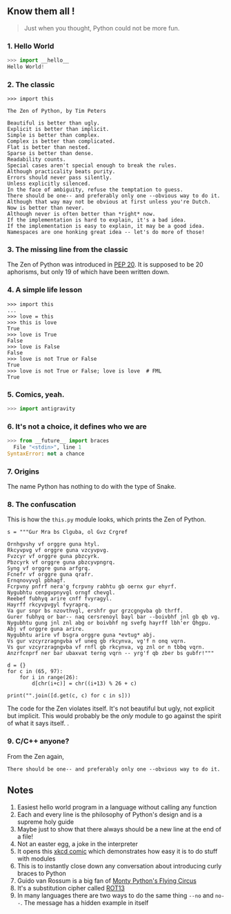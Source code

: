 ## Know them all !
> Just when you thought, Python could not be more fun.

### 1. Hello World

```py
>>> import __hello__
Hello World!
```

### 2. The classic
```
>>> import this

The Zen of Python, by Tim Peters

Beautiful is better than ugly.
Explicit is better than implicit.
Simple is better than complex.
Complex is better than complicated.
Flat is better than nested.
Sparse is better than dense.
Readability counts.
Special cases aren't special enough to break the rules.
Although practicality beats purity.
Errors should never pass silently.
Unless explicitly silenced.
In the face of ambiguity, refuse the temptation to guess.
There should be one-- and preferably only one --obvious way to do it.
Although that way may not be obvious at first unless you're Dutch.
Now is better than never.
Although never is often better than *right* now.
If the implementation is hard to explain, it's a bad idea.
If the implementation is easy to explain, it may be a good idea.
Namespaces are one honking great idea -- let's do more of those!
```

### 3. The missing line from the classic

The Zen of Python was introduced in [PEP 20](https://www.python.org/dev/peps/pep-0020/#id2). It is supposed to be 20 aphorisms, but only 19 of which have been written down.


### 4. A simple life lesson
```
>>> import this
...
>>> love = this
>>> this is love
True
>>> love is True
False
>>> love is False
False
>>> love is not True or False
True
>>> love is not True or False; love is love  # FML
True
```

### 5. Comics, yeah.
```py
>>> import antigravity
```

### 6. It's not a choice, it defines who we are
```py
>>> from __future__ import braces
  File "<stdin>", line 1
SyntaxError: not a chance
```

### 7. Origins
The name Python has nothing to do with the type of Snake.

### 8. The confuscation
This is how the `this.py` module looks, which prints the Zen of Python.

```
s = """Gur Mra bs Clguba, ol Gvz Crgref

Ornhgvshy vf orggre guna htyl.
Rkcyvpvg vf orggre guna vzcyvpvg.
Fvzcyr vf orggre guna pbzcyrk.
Pbzcyrk vf orggre guna pbzcyvpngrq.
Syng vf orggre guna arfgrq.
Fcnefr vf orggre guna qrafr.
Ernqnovyvgl pbhagf.
Fcrpvny pnfrf nera'g fcrpvny rabhtu gb oernx gur ehyrf.
Nygubhtu cenpgvpnyvgl orngf chevgl.
Reebef fubhyq arire cnff fvyragyl.
Hayrff rkcyvpvgyl fvyraprq.
Va gur snpr bs nzovthvgl, ershfr gur grzcgngvba gb thrff.
Gurer fubhyq or bar-- naq cersrenoyl bayl bar --boivbhf jnl gb qb vg.
Nygubhtu gung jnl znl abg or boivbhf ng svefg hayrff lbh'er Qhgpu.
Abj vf orggre guna arire.
Nygubhtu arire vf bsgra orggre guna *evtug* abj.
Vs gur vzcyrzragngvba vf uneq gb rkcynva, vg'f n onq vqrn.
Vs gur vzcyrzragngvba vf rnfl gb rkcynva, vg znl or n tbbq vqrn.
Anzrfcnprf ner bar ubaxvat terng vqrn -- yrg'f qb zber bs gubfr!"""

d = {}
for c in (65, 97):
    for i in range(26):
        d[chr(i+c)] = chr((i+13) % 26 + c)

print("".join([d.get(c, c) for c in s]))
```

The code for the Zen violates itself. It's not beautiful but ugly, not explicit but implicit.
This would probably be the *only* module to go against the spirit of what it says itself.
.

### 9. C/C++ anyone?
From the Zen again,
```
There should be one-- and preferably only one --obvious way to do it.
```



## Notes
1. Easiest hello world program in a language without calling any function
2. Each and every line is the philosophy of Python's design and is a supreme holy guide
3. Maybe just to show that there always should be a new line at the end of a file!
4. Not an easter egg, a joke in the interpreter
5. It opens this [xkcd comic](https://xkcd.com/353) which demonstrates how easy it is to do stuff with modules
6. This is to instantly close down any conversation about introducing curly braces to Python
7. Guido van Rossum is a big fan of [Monty Python's Flying Circus](https://en.wikipedia.org/wiki/Monty_Python%27s_Flying_Circus)
8. It's a substitution cipher called [ROT13](https://en.wikipedia.org/wiki/ROT13)
9. In many languages there are two ways to do the same thing `--no` and `no--`. The message has a hidden example in itself

##